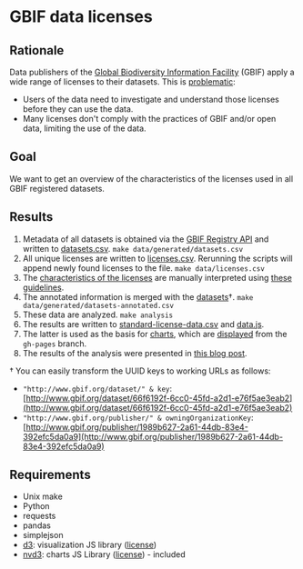 # GBIF data licenses

## Rationale

Data publishers of the [Global Biodiversity Information Facility](http://www.gbif.org) (GBIF) apply a wide range of licenses to their datasets. This is [problematic](http://peterdesmet.com/posts/illegal-bullfrogs.html):

* Users of the data need to investigate and understand those licenses before they can use the data.
* Many licenses don't comply with the practices of GBIF and/or open data, limiting the use of the data.

## Goal

We want to get an overview of the characteristics of the licenses used in all GBIF registered datasets.

## Results

1. Metadata of all datasets is obtained via the [GBIF Registry API](http://www.gbif.org/developer/registry) and written to [datasets.csv](data/generated/datasets.csv). `make data/generated/datasets.csv`
2. All unique licenses are written to [licenses.csv](data/licenses.csv). Rerunning the scripts will append newly found licenses to the file. `make data/licenses.csv`
3. The [characteristics of the licenses](data/licenses.csv) are manually interpreted using [these guidelines](guidelines.md).
4. The annotated information is merged with the [datasets](data/generated/datasets-annotated.csv)†. `make data/generated/datasets-annotated.csv`
5. These data are analyzed. `make analysis`
6. The results are written to [standard-license-data.csv](data/generated/standard-license-data.csv) and [data.js](charts/js/data.js).
7. The latter is used as the basis for [charts](charts/), which are [displayed](http://datafable.com/gbif-data-licenses/charts/index.html) from the `gh-pages` branch.
8. The results of the analysis were presented in [this blog post](http://peterdesmet.com/posts/analyzing-gbif-data-licenses.html).

† You can easily transform the UUID keys to working URLs as follows:

* `"http://www.gbif.org/dataset/" & key`: [http://www.gbif.org/dataset/66f6192f-6cc0-45fd-a2d1-e76f5ae3eab2](http://www.gbif.org/dataset/66f6192f-6cc0-45fd-a2d1-e76f5ae3eab2)
* `"http://www.gbif.org/publisher/" & owningOrganizationKey`: [http://www.gbif.org/publisher/1989b627-2a61-44db-83e4-392efc5da0a9](http://www.gbif.org/publisher/1989b627-2a61-44db-83e4-392efc5da0a9)

## Requirements

* Unix make
* Python
* requests
* pandas
* simplejson
* [d3](https://github.com/mbostock/d3): visualization JS library ([license](https://github.com/mbostock/d3/blob/master/LICENSE))
* [nvd3](https://github.com/novus/nvd3): charts JS Library ([license](https://github.com/novus/nvd3/blob/master/LICENSE.md)) - included
